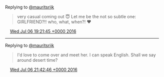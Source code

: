 Replying to [@mauritsrijk](https://twitter.com/mauritsrijk/status/750636003052912640)

> very casual coming out 😇 Let me be the not so subtle one: GIRLFRIEND?\!\! who, what, when?\! ❤️

<img src="../../media/tweet.ico" width="12" /> [Wed Jul 06 19:21:45 +0000 2016](https://twitter.com/DromerDenker/status/750771735507656704)

----

Replying to [@mauritsrijk](https://twitter.com/mauritsrijk/status/750775129106419712)

> I'd love to come over and meet her\. I can speak English\. Shall we say around desert time?

<img src="../../media/tweet.ico" width="12" /> [Wed Jul 06 21:42:46 +0000 2016](https://twitter.com/DromerDenker/status/750807224600109056)